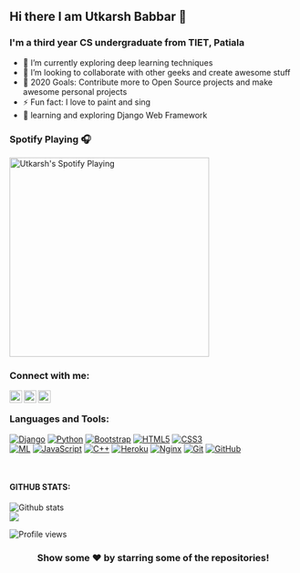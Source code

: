 ## Hi there I am Utkarsh Babbar 👋

### I'm a third year CS undergraduate from TIET, Patiala 

- 🌱 I’m currently exploring deep learning techniques
- 👯 I’m looking to collaborate with other geeks and create awesome stuff
- 🥅 2020 Goals: Contribute more to Open Source projects and make awesome personal projects 
- ⚡ Fun fact: I love to paint and sing
- 🧠 learning and exploring Django Web Framework
### Spotify Playing 🎧

[<img src="https://now-playing-codestackr.vercel.app/api/spotify-playing" alt="Utkarsh's Spotify Playing" width="350" />](https://open.spotify.com/user/31zbpkz6f6gkf253huqm6f55twsi)

### Connect with me:

[<img align="left" alt="codeSTACKr | Twitter" width="22px" src="https://cdn.jsdelivr.net/npm/simple-icons@v3/icons/twitter.svg" />][twitter]
[<img align="left" alt="codeSTACKr | LinkedIn" width="22px" src="https://cdn.jsdelivr.net/npm/simple-icons@v3/icons/linkedin.svg" />][linkedin]
[<img align="left" alt="codeSTACKr | Instagram" width="22px" src="https://cdn.jsdelivr.net/npm/simple-icons@v3/icons/instagram.svg" />][instagram]
<br />


### Languages and Tools:

[![Django](https://img.shields.io/badge/-Django-black?style=flat-square&logo=django)]()
[![Python](https://img.shields.io/badge/-python-black?style=flat-square&logo=python)]()
[![Bootstrap](https://img.shields.io/badge/-Bootstrap-563D7C?style=flat-square&logo=bootstrap)]()
[![HTML5](https://img.shields.io/badge/-HTML5-E34F26?style=flat-square&logo=html5&logoColor=white)]()
[![CSS3](https://img.shields.io/badge/-CSS3-1572B6?style=flat-square&logo=css3)]()
<br />
[![ML](https://img.shields.io/badge/-Tensorflow-black?style=flat-square&logo=tensorflow)]()
[![JavaScript](https://img.shields.io/badge/-JavaScript-black?style=flat-square&logo=javascript)]()
[![C++](https://img.shields.io/badge/-CPlusPlus-00599C?style=flat-square&logo=c++)]()
[![Heroku](https://img.shields.io/badge/-Heroku-black?style=flat-square&logo=heroku)]()
[![Nginx](https://img.shields.io/badge/-Nginx-black?style=flat-square&logo=nginx)]()
[![Git](https://img.shields.io/badge/-Git-black?style=flat-square&logo=git)]()
[![GitHub](https://img.shields.io/badge/-GitHub-181717?style=flat-square&logo=github)]()


[svelte]: https://svelte.dev
[tailwind]: https://tailwindcss.com
[fauna]: https://fauna.com
[twitter]: https://twitter.com/utkarsh_babbar
[instagram]: https://instagram.com/tis_utkarsh
[linkedin]: https://linkedin.com/in/utkarsh-babbar-3a931a167

<br />

#### GITHUB STATS:

<p>

![Github stats](https://github-readme-stats.vercel.app/api?username=babbarutkarsh&show_icons=true)<br>
<img src="https://github-readme-stats.vercel.app/api/top-langs/?username=babbarutkarsh&layout=compact&theme=light" />

![Profile views](https://gpvc.arturio.dev/babbarutkarsh)

</p>
<div align="center">

### Show some ❤️ by starring some of the repositories!

</div>
